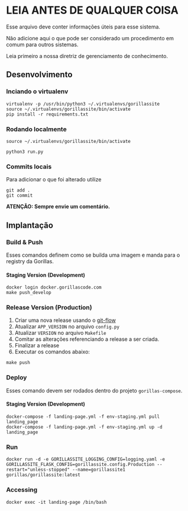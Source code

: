 # LEIA ANTES DE QUALQUER COISA

Esse arquivo deve conter informações úteis para esse sistema.

Não adicione aqui o que pode ser considerado um procedimento em comum para outros sistemas.

Leia primeiro a nossa diretriz de gerenciamento de conhecimento.

## Desenvolvimento

### Inciando o virtualenv

```
virtualenv -p /usr/bin/python3 ~/.virtualenvs/gorillassite
source ~/.virtualenvs/gorillassite/bin/activate
pip install -r requirements.txt
```

### Rodando localmente

```
source ~/.virtualenvs/gorillassite/bin/activate

python3 run.py
```

### Commits locais

Para adicionar o que foi alterado utilize

```
git add .
git commit
```

**ATENÇÃO: Sempre envie um comentário.**

## Implantação

### Build & Push

Esses comandos definem como se builda uma imagem e manda para o registry da Gorillas.

#### Staging Version (Development)

```
docker login docker.gorillascode.com
make push_develop
```

### Release Version (Production)

1. Criar uma nova release usando o [git-flow](http://danielkummer.github.io/git-flow-cheatsheet/)
1. Atualizar `APP_VERSION` no arquivo `config.py`
1. Atualizar `VERSION` no arquivo `Makefile`
1. Comitar as alterações referenciando a release a ser criada.
1. Finalizar a release
1. Executar os comandos abaixo:

```
make push
```

### Deploy

Esses comando devem ser rodados dentro do projeto `gorillas-compose`.

#### Staging Version (Development)

```
docker-compose -f landing-page.yml -f env-staging.yml pull landing_page
docker-compose -f landing-page.yml -f env-staging.yml up -d landing_page
```

### Run

```
docker run -d -e GORILLASSITE_LOGGING_CONFIG=logging.yaml -e GORILLASSITE_FLASK_CONFIG=gorillassite.config.Production --restart="unless-stopped" --name=gorillassite1 gorillas/gorillassite:latest
```

### Accessing

```
docker exec -it landing-page /bin/bash
```
